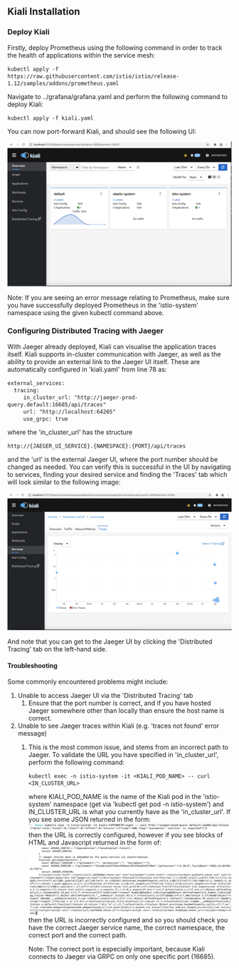 ## Kiali Installation

### Deploy Kiali

Firstly, deploy Prometheus using the following command in order to track the health of applications within the service mesh:
```
kubectl apply -f https://raw.githubusercontent.com/istio/istio/release-1.12/samples/addons/prometheus.yaml
```

Navigate to ../grafana/grafana.yaml and perform the following command to deploy Kiali:

```
kubectl apply -f kiali.yaml
```

You can now port-forward Kiali, and should see the following UI:

![Image](../../images/kiali-ui-1.png)

Note: If you are seeing an error message relating to Prometheus, make sure you have successfully deployed Prometheus in the 'istio-system' namespace using the given kubectl command above.

### Configuring Distributed Tracing with Jaeger

With Jaeger already deployed, Kiali can visualise the application traces itself. Kiali supports in-cluster communication with Jaeger, as well as the ability to provide an external link to the Jaeger UI itself. These are automatically configured in 'kiali.yaml' from line 78 as:
```
external_services:
  tracing:
     in_cluster_url: "http://jaeger-prod-query.default:16685/api/traces"
     url: "http://localhost:64265"
     use_grpc: true
```

where the 'in_cluster_url' has the structure 
```
http://{JAEGER_UI_SERVICE}.{NAMESPACE}:{PORT}/api/traces
```
and the 'url' is the external Jaeger UI, where the port number should be changed as needed.
You can verify this is successful in the UI by navigating to services, finding your desired service and finding the 'Traces' tab which will look similar to the following image:

![Image](../../images/kiali-ui-2.png)

And note that you can get to the Jaeger UI by clicking the 'Distributed Tracing' tab on the left-hand side.

#### Troubleshooting

Some commonly encountered problems might include:

1. Unable to access Jaeger UI via the 'Distributed Tracing' tab
   1. Ensure that the port number is correct, and if you have hosted Jaeger somewhere other than locally than ensure the host name is correct.
2. Unable to see Jaeger traces within Kiali (e.g. 'traces not found' error message)
   1. This is the most common issue, and stems from an incorrect path to Jaeger. To validate the URL you have specified in 'in_cluster_url', perform the following command:
      ```
      kubectl exec -n istio-system -it <KIALI_POD_NAME> -- curl <IN_CLUSTER_URL>
      ```
      
      where KIALI_POD_NAME is the name of the Kiali pod in the 'istio-system' namespace (get via 'kubectl get pod -n istio-system') and IN_CLUSTER_URL is what you currently have as the 'in_cluster_url'.
      If you see some JSON returned in the form:
      ![Image](../../images/kiali-troubleshoot-1.png)
      then the URL is correctly configured, however if you see blocks of HTML and Javascript returned in the form of:
      ![Image](../../images/kiali-troubleshoot-2.png)
      then the URL is incorrectly configured and so you should check you have the correct Jaeger service name, the correct namespace, the correct port and the correct path. 
   

      Note: The correct port is especially important, because Kiali connects to Jaeger via GRPC on only one specific port (16685).